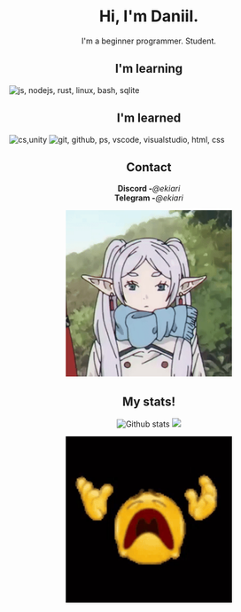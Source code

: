 <h1 align="center">Hi, I'm Daniil.</h1>
<p align="center">I'm a beginner programmer. Student.</p>

<h2 align="center">I'm learning</h2>
<p>
  <img src="https://skillicons.dev/icons?i=js,nodejs,rust,linux,bash,sqlite" alt="js, nodejs, rust, linux, bash, sqlite">
</p>

<h2 align="center">I'm learned</h2>
<p>
  <img src="https://skillicons.dev/icons?i=cs,unity" alt="cs,unity" title="basics">
  <img src="https://skillicons.dev/icons?i=git,github,ps,vscode,visualstudio,html,css" alt="git, github, ps, vscode, visualstudio, html, css">
</p>

<h2 align="center">Contact</h2>
<p align="center">
    <strong>Discord -</strong><em>@ekiari</em> <br/>
    <strong>Telegram -</strong><em>@ekiari</em>
</p>

<p align="center">
    <img src="frieren.gif" alt="Frieren elf" width="300px" title="omg Frieren :0"/>
</p>

<h2 align="center">My stats!</h2>
<p align="center">
    <img src="https://github-readme-stats.vercel.app/api?username=ekiari&theme=tokyonight&show_icons=true&hide_rank=true&custom_title=My%20stats&count_private=true&hide_border=true&hide=issues&line_height=24&bg_color=0d1117" alt="Github stats" />
    <img src="https://github-readme-stats.vercel.app/api/top-langs/?username=ekiari&layout=compact&theme=tokyonight&hide_border=true&bg_color=0d1117" />
</p>


<p align="center">
    <img src="smile_tanos.gif" alt="Smile Tanos" width="300px"/>
</p>




<!--     <img src="https://github-readme-stats.vercel.app/api/wakatime?username=ekiari" /> -->
